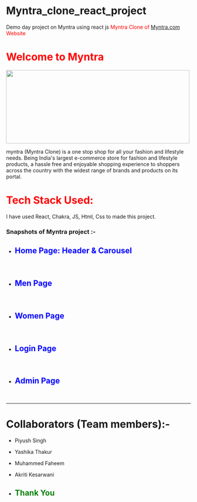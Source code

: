 # Myntra_clone_react_project
Demo day project on Myntra using react js 
 <span style="color:red">Myntra Clone of [Myntra.com](https://www.Myntra.com/) Website </span>

# <span style="color:red"> Welcome to Myntra</span>

<img src='https://images.indianexpress.com/2021/01/myntra.png?w=640' width="500" height='200' justify-content= 'center'>

myntra (Myntra Clone) is a one stop shop for all your fashion and lifestyle needs. Being India's largest e-commerce store for fashion and lifestyle products, a hassle free and enjoyable shopping experience to shoppers across the country with the widest range of brands and products on its portal.

# <span style="color:red"> Tech Stack Used: </span>

I have used React, Chakra, JS, Html, Css to made this project.

### Snapshots of Myntra project :- 

- ## <span style="color:blue"> Home Page: Header & Carousel </span>
<br />

- ## <span style="color:blue"> Men Page </span>
<br />


- ## <span style="color:blue"> Women Page </span>
<br />

- ## <span style="color:blue"> Login Page </span>
<br />

- ## <span style="color:blue"> Admin Page </span>
<br />

<hr>

# Collaborators (Team members):-
- Piyush Singh
- Yashika Thakur
- Muhammed Faheem 
- Akriti Kesarwani

- ## <span style="color:green"> Thank You </span>
